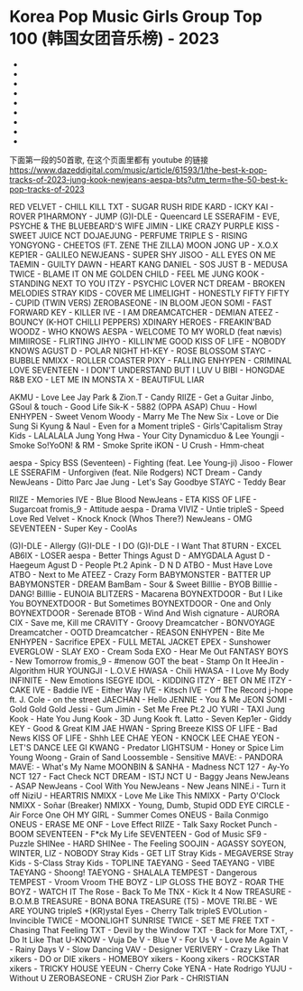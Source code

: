 # Korea Pop Music Girls Group Top 100 (韩国女团音乐榜) - 2023

- 
- 
- 
- 
- 
- 
- 
- 
- 




































下面第一段的50首歌, 在这个页面里都有 youtube 的链接
https://www.dazeddigital.com/music/article/61593/1/the-best-k-pop-tracks-of-2023-jung-kook-newjeans-aespa-bts?utm_term=the-50-best-k-pop-tracks-of-2023

RED VELVET - CHILL KILL
TXT - SUGAR RUSH RIDE
KARD - ICKY
KAI - ROVER
P1HARMONY - JUMP
(G)I-DLE - Queencard
LE SSERAFIM - EVE, PSYCHE & THE BLUEBEARD'S WIFE
JIMIN - LIKE CRAZY
PURPLE KISS - SWEET JUICE
NCT DOJAEJUNG - PERFUME
TRIPLE S - RISING
YONGYONG - CHEETOS (FT. ZENE THE ZILLA)
MOON JONG UP - X.O.X
KEP1ER - GALILEO
NEWJEANS - SUPER SHY
JISOO - ALL EYES ON ME
TAEMIN - GUILTY
DAWN - HEART
KANG DANIEL - SOS
JUST B - MEDUSA
TWICE - BLAME IT ON ME
GOLDEN CHILD - FEEL ME
JUNG KOOK - STANDING NEXT TO YOU
ITZY - PSYCHIC LOVER
NCT DREAM - BROKEN MELODIES
STRAY KIDS - COVER ME
LIMELIGHT - HONESTLY
FIFTY FIFTY - CUPID (TWIN VERS)
ZEROBASEONE - IN BLOOM
JEON SOMI - FAST FORWARD
KEY - KILLER
IVE - I AM
DREAMCATCHER - DEMIAN
ATEEZ - BOUNCY (K-HOT CHILLI PEPPERS)
XDINARY HEROES - FREAKIN'BAD
WOODZ - WHO KNOWS
AESPA - WELCOME TO MY WORLD (feat nævis)
MIMIIROSE - FLIRTING
JIHYO - KILLIN'ME GOOD
KISS OF LIFE - NOBODY KNOWS
AGUST D - POLAR NIGHT
H1-KEY - ROSE BLOSSOM
STAYC - BUBBLE
NMIXX - ROLLER COASTER
PIXY - FALLING
ENHYPEN - CRIMINAL LOVE
SEVENTEEN - I DON'T UNDERSTAND BUT I LUV U
BIBI - HONGDAE R&B
EXO - LET ME IN
MONSTA X - BEAUTIFUL LIAR


















AKMU - Love Lee
Jay Park & Zion.T - Candy
RIIZE - Get a Guitar
Jinbo, GSoul & touch - Good Life
Sik-K - 5882 (OPPA ASAP)
Chuu - Howl
ENHYPEN - Sweet Venom
Woody - Marry Me
The New Six - Love or Die
Sung Si Kyung & Naul - Even for a Moment
tripleS - Girls'Capitalism
Stray Kids - LALALALA
Jung Yong Hwa - Your City
Dynamicduo & Lee Youngji - Smoke
So!YoON! & RM - Smoke Sprite
iKON - U
Crush - Hmm-cheat

aespa - Spicy
BSS (Seventeen) - Fighting (feat. Lee Young-ji)
Jisoo - Flower
LE SSERAFIM - Unforgiven (feat. Nile Rodgers)
NCT Dream - Candy
NewJeans - Ditto
Parc Jae Jung - Let's Say Goodbye
STAYC - Teddy Bear

RIIZE - Memories
IVE - Blue Blood
NewJeans - ETA
KISS OF LIFE - Sugarcoat
fromis_9 - Attitude
aespa - Drama
VIVIZ - Untie
tripleS - Speed Love
Red Velvet - Knock Knock (Whos There?)
NewJeans - OMG
SEVENTEEN - Super
Key - CoolAs












(G)I-DLE - Allergy
(G)I-DLE - I DO
(G)I-DLE - I Want That
8TURN - EXCEL
AB6IX - LOSER
aespa - Better Things
Agust D - AMYGDALA
Agust D - Haegeum
Agust D - People Pt.2
Apink - D N D
ATBO - Must Have Love
ATBO - Next to Me
ATEEZ - Crazy Form
BABYMONSTER - BATTER UP
BABYMONSTER - DREAM
BamBam - Sour & Sweet
Billlie - BYOB
Billlie - DANG!
Billlie - EUNOIA
BLITZERS - Macarena
BOYNEXTDOOR - But I Like You
BOYNEXTDOOR - But Sometimes
BOYNEXTDOOR - One and Only
BOYNEXTDOOR - Serenade
BTOB - Wind And Wish
cignature - AURORA
CIX - Save me, Kill me
CRAVITY - Groovy
Dreamcatcher - BONVOYAGE
Dreamcatcher - OOTD
Dreamcatcher - REASON
ENHYPEN - Bite Me
ENHYPEN - Sacrifice
EPEX - FULL METAL JACKET
EPEX - Sunshower
EVERGLOW - SLAY
EXO - Cream Soda
EXO - Hear Me Out
FANTASY BOYS - New Tomorrow
fromis_9 - #menow
GOT the beat - Stamp On It
HeeJin - Algorithm
HUR YOUNGJI - L.O.V.E
HWASA - Chili
HWASA - I Love My Body
INFINITE - New Emotions
ISEGYE IDOL - KIDDING
ITZY - BET ON ME
ITZY - CAKE
IVE - Baddie
IVE - Either Way
IVE - Kitsch
IVE - Off The Record
j-hope ft. J. Cole - on the street
JAECHAN - Hello
JENNIE - You & Me
JEON SOMI - Gold Gold Gold
Jessi - Gum
Jimin - Set Me Free Pt.2
JO YURI - TAXI
Jung Kook - Hate You
Jung Kook - 3D
Jung Kook ft. Latto - Seven
Kep1er - Giddy
KEY - Good & Great
KIM JAE HWAN - Spring Breeze
KISS OF LIFE - Bad News
KISS OF LIFE - Shhh
LEE CHAE YEON - KNOCK
LEE CHAE YEON - LET'S DANCE
LEE GI KWANG - Predator
LIGHTSUM - Honey or Spice
Lim Young Woong - Grain of Sand
Loossemble - Sensitive
MAVE: - PANDORA
MAVE: - What's My Name
MOONBIN & SANHA - Madness
NCT 127 - Ay-Yo
NCT 127 - Fact Check
NCT DREAM - ISTJ
NCT U - Baggy Jeans
NewJeans - ASAP
NewJeans - Cool With You
NewJeans - New Jeans
NINE.i - Turn it off
NiziU - HEARTRIS
NMIXX - Love Me Like This
NMIXX - Party O'Clock
NMIXX - Soñar (Breaker)
NMIXX - Young, Dumb, Stupid
ODD EYE CIRCLE - Air Force One
OH MY GIRL - Summer Comes
ONEUS - Baila Conmigo
ONEUS - ERASE ME
ONF - Love Effect
RIIZE - Talk Saxy
Rocket Punch - BOOM
SEVENTEEN - F*ck My Life
SEVENTEEN - God of Music
SF9 - Puzzle
SHINee - HARD
SHINee - The Feeling
SOOJIN - AGASSY
SOYEON, WINTER, LIZ - NOBODY
Stray Kids - GET LIT
Stray Kids - MEGAVERSE
Stray Kids - S-Class
Stray Kids - TOPLINE
TAEYANG - Seed
TAEYANG - VIBE
TAEYANG - Shoong!
TAEYONG - SHALALA
TEMPEST - Dangerous
TEMPEST - Vroom Vroom
THE BOYZ - LIP GLOSS
THE BOYZ - ROAR
THE BOYZ - WATCH IT
The Rose - Back To Me
TNX - Kick It 4 Now
TREASURE - B.O.M.B
TREASURE - BONA BONA
TREASURE (T5) - MOVE
TRI.BE - WE ARE YOUNG
tripleS +(KR)ystal Eyes - Cherry Talk
tripleS EVOLution - Invincible
TWICE - MOONLIGHT SUNRISE
TWICE - SET ME FREE
TXT - Chasing That Feeling
TXT - Devil by the Window
TXT - Back for More
TXT, - Do It Like That
U-KNOW - Vuja De
V - Blue
V - For Us
V - Love Me Again
V - Rainy Days
V - Slow Dancing
VAV - Designer
VERIVERY - Crazy Like That
xikers - DO or DIE
xikers - HOMEBOY
xikers - Koong
xikers - ROCKSTAR
xikers - TRICKY HOUSE
YEEUN - Cherry Coke
YENA - Hate Rodrigo
YUJU - Without U
ZEROBASEONE - CRUSH
Zior Park - CHRISTIAN
